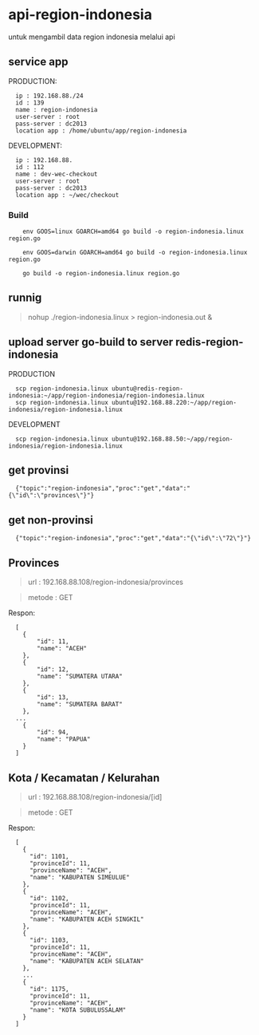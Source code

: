 # api-region-indonesia

untuk mengambil data region indonesia melalui api

## service app

PRODUCTION:

```
  ip : 192.168.88./24
  id : 139
  name : region-indonesia
  user-server : root
  pass-server : dc2013
  location app : /home/ubuntu/app/region-indonesia
```

DEVELOPMENT:

```
  ip : 192.168.88.
  id : 112
  name : dev-wec-checkout
  user-server : root
  pass-server : dc2013
  location app : ~/wec/checkout
```

### Build

```
	env GOOS=linux GOARCH=amd64 go build -o region-indonesia.linux region.go

	env GOOS=darwin GOARCH=amd64 go build -o region-indonesia.linux region.go

	go build -o region-indonesia.linux region.go
```

## runnig

> nohup ./region-indonesia.linux > region-indonesia.out &

## upload server go-build to server redis-region-indonesia

PRODUCTION

```
  scp region-indonesia.linux ubuntu@redis-region-indonesia:~/app/region-indonesia/region-indonesia.linux
  scp region-indonesia.linux ubuntu@192.168.88.220:~/app/region-indonesia/region-indonesia.linux
```

DEVELOPMENT

```
  scp region-indonesia.linux ubuntu@192.168.88.50:~/app/region-indonesia/region-indonesia.linux
```

## get provinsi

```
  {"topic":"region-indonesia","proc":"get","data":"{\"id\":\"provinces\"}"}
```

## get non-provinsi

```
  {"topic":"region-indonesia","proc":"get","data":"{\"id\":\"72\"}"}
```

## Provinces

> url : 192.168.88.108/region-indonesia/provinces

> metode : GET

Respon:

```
  [
    {
		"id": 11,
		"name": "ACEH"
	},
	{
		"id": 12,
		"name": "SUMATERA UTARA"
	},
	{
		"id": 13,
		"name": "SUMATERA BARAT"
	},
  ...
	{
		"id": 94,
		"name": "PAPUA"
	}
  ]
```

## Kota / Kecamatan / Kelurahan

> url : 192.168.88.108/region-indonesia/[id]

> metode : GET

Respon:

```
  [
    {
      "id": 1101,
      "provinceId": 11,
      "provinceName": "ACEH",
      "name": "KABUPATEN SIMEULUE"
    },
    {
      "id": 1102,
      "provinceId": 11,
      "provinceName": "ACEH",
      "name": "KABUPATEN ACEH SINGKIL"
    },
    {
      "id": 1103,
      "provinceId": 11,
      "provinceName": "ACEH",
      "name": "KABUPATEN ACEH SELATAN"
    },
    ...
    {
      "id": 1175,
      "provinceId": 11,
      "provinceName": "ACEH",
      "name": "KOTA SUBULUSSALAM"
    }
  ]
```
